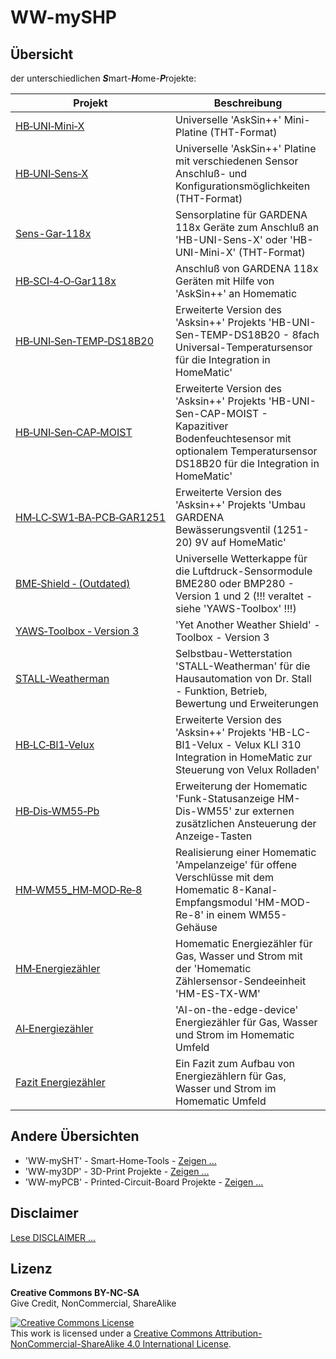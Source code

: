 # WW-mySHP

## Übersicht

der unterschiedlichen <b>_S_</b>mart-<b>_H_</b>ome-<b>_P_</b>rojekte:

 | **Projekt** | **Beschreibung** |
 | --- | --- |
 | [HB‑UNI‑Mini‑X](./SHP_HB-UNI-Mini-X/README.md "Zeigen ...") | Universelle 'AskSin++' Mini-Platine (THT-Format) |
 | [HB‑UNI‑Sens‑X](./SHP_HB-UNI-Sens-X/README.md "Zeigen ...") | Universelle 'AskSin++' Platine mit verschiedenen Sensor Anschluß- und Konfigurationsmöglichkeiten (THT-Format) |
 | [Sens-Gar‑118x](./SHP_Sens-Gar-118x/README.md "Zeigen ...") | Sensorplatine für GARDENA 118x Geräte zum Anschluß an 'HB-UNI-Sens-X' oder 'HB-UNI-Mini-X' (THT-Format) |
 | [HB‑SCI‑4‑O‑Gar118x](./SHP_HB-SCI-4-O-Gar118x/README.md "Zeigen ...") | Anschluß von GARDENA 118x Geräten mit Hilfe von 'AskSin++' an Homematic |
 | [HB‑UNI‑Sen‑TEMP‑DS18B20](./SHP_HB-UNI-Sen-TEMP-DS18B20/README.md "Zeigen ...") | Erweiterte Version des 'Asksin++' Projekts 'HB-UNI-Sen-TEMP-DS18B20 - 8fach Universal-Temperatursensor für die Integration in HomeMatic' |
 | [HB‑UNI‑Sen‑CAP‑MOIST](./SHP_HB-UNI-Sen-CAP-MOIST/README.md "Zeigen ...") | Erweiterte Version des 'Asksin++' Projekts 'HB-UNI-Sen-CAP-MOIST - Kapazitiver Bodenfeuchtesensor mit optionalem Temperatursensor DS18B20 für die Integration in HomeMatic' |
 | [HM‑LC‑SW1‑BA‑PCB‑GAR1251](./SHP_HM-LC-SW1-BA-PCB-GAR1251/README.md "Zeigen ...") | Erweiterte Version des 'Asksin++' Projekts 'Umbau GARDENA Bewässerungsventil (1251-20) 9V auf HomeMatic' |
 | [BME‑Shield&nbsp;‑&nbsp;(Outdated)](./SHP_BME-Shield/README.md "Zeigen ...") | Universelle Wetterkappe für die Luftdruck-Sensormodule BME280 oder BMP280 - Version 1 und 2 (!!! veraltet - siehe 'YAWS-Toolbox' !!!) |
 | [YAWS‑Toolbox&nbsp;‑&nbsp;Version&nbsp;3](./SHP_YAWS/README.md "Zeigen ...") | 'Yet Another Weather Shield' - Toolbox - Version 3 |
 | [STALL‑Weatherman](./SHP_Weatherman/README.md "Zeigen ...") | Selbstbau-Wetterstation 'STALL-Weatherman' für die Hausautomation von Dr. Stall - Funktion, Betrieb, Bewertung und Erweiterungen |
 | [HB‑LC‑Bl1‑Velux](./SHP_HB-LC-BL1-Velux-KLI310/README.md "Zeigen ...") | Erweiterte Version des 'Asksin++' Projekts 'HB-LC-Bl1-Velux - Velux KLI 310 Integration in HomeMatic zur Steuerung von Velux Rolladen' |
 | [HB‑Dis‑WM55‑Pb](./SHP_HB-Dis-WM55-Pb/README.md "Zeigen ...") | Erweiterung der Homematic 'Funk-Statusanzeige HM-Dis-WM55' zur externen zusätzlichen Ansteuerung der Anzeige-Tasten |
 | [HM‑WM55_HM‑MOD‑Re‑8](./SHP_HM-WM55_HM-MOD-Re-8/README.md "Zeigen ...") | Realisierung einer Homematic 'Ampelanzeige' für offene Verschlüsse mit dem Homematic 8-Kanal-Empfangsmodul 'HM-MOD-Re-8' in einem WM55-Gehäuse |
 | [HM‑Energiezähler](./SHP_EZ_GWS/README.md "Zeigen ...") | Homematic Energiezähler für Gas, Wasser und Strom mit der 'Homematic Zählersensor-Sendeeinheit 'HM-ES-TX-WM' |
 | [AI‑Energiezähler](./SHP_EZ_GWS_AI/README.md "Zeigen ...") | 'AI-on-the-edge-device' Energiezähler für Gas, Wasser und Strom im Homematic Umfeld |
 | [Fazit Energiezähler](./SHP_EZ_GWS_X/README.md "Zeigen ...") | Ein Fazit zum Aufbau von Energiezählern für Gas, Wasser und Strom im Homematic Umfeld |

## Andere Übersichten
- 'WW-mySHT' - Smart-Home-Tools - [Zeigen ...](https://github.com/wolwin/WW-mySHT/blob/master/README.md)
- 'WW-my3DP' - 3D-Print Projekte - [Zeigen ...](https://github.com/wolwin/WW-my3DP/blob/master/README.md)
- 'WW-myPCB' - Printed-Circuit-Board Projekte - [Zeigen ...](https://github.com/wolwin/WW-myPCB/blob/master/README.md)

## Disclaimer
[Lese DISCLAIMER ...](DISCLAIMER.md "Lesen ...")

## Lizenz

**Creative Commons BY-NC-SA**<br>
Give Credit, NonCommercial, ShareAlike

<a rel="license" href="http://creativecommons.org/licenses/by-nc-sa/4.0/"><img alt="Creative Commons License" style="border-width:0" src="https://i.creativecommons.org/l/by-nc-sa/4.0/88x31.png" /></a><br />This work is licensed under a <a rel="license" href="http://creativecommons.org/licenses/by-nc-sa/4.0/">Creative Commons Attribution-NonCommercial-ShareAlike 4.0 International License</a>.
